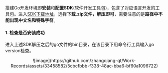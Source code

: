 搭建Go开发环境即**安装**和**配置SDK**(软件开发工具包)，包含了对应语言开发的工具包。进入[SDK下载地址](https://studygolang.com/dl)，选择**下载.zip文件，解压即可**，需要注意的是**路径中不能出现中文名和特殊字符**。

#### 1. 检查是否安装成功
进入上述SDK解压之后的go文件的bin目录，在该目录下用命令行工具输入go version检查。
<div align=center>
![image](https://github.com/zhangqiang-qt/Work-Records/assets/33458582/5cbcfbbb-f338-48ac-bba6-bf60a1096722)
</div>

